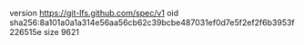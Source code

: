 version https://git-lfs.github.com/spec/v1
oid sha256:8a101a0a1a314e56aa56cb62c39bcbe487031ef0d7e5f2ef2f6b3953f226515e
size 9621
